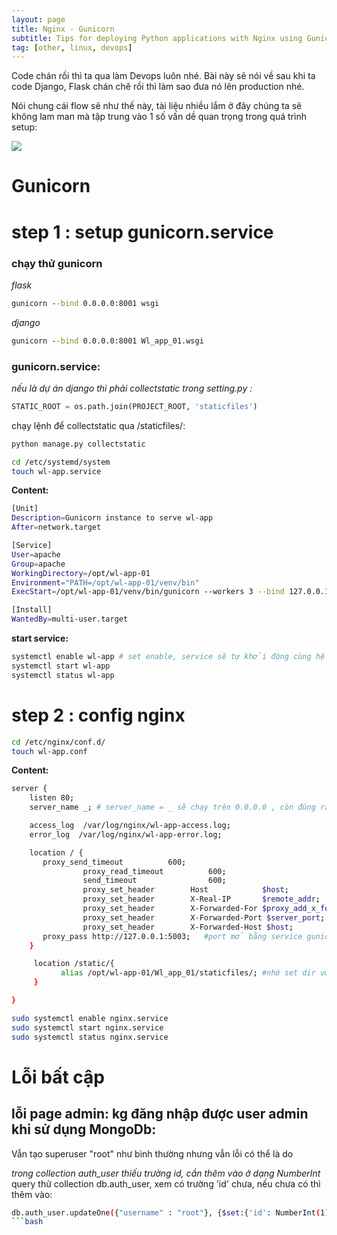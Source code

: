 ```yaml
---
layout: page
title: Nginx - Gunicorn
subtitle: Tips for deploying Python applications with Nginx using Gunicorn
tag: [other, linux, devops]
---
```



Code chán rồi thì ta qua làm Devops luôn nhé. Bài này sẽ nói về sau khi ta code Django, Flask chán chê rồi thì làm sao đưa nó lên production nhé.

Nói chung cái flow sẽ như thế này, tài liệu nhiều lắm ở đây chúng ta sẽ không lam man mà tập trung vào 1 số vấn dề quan trọng trong quá trình setup: 

<img src="https://miro.medium.com/max/3068/1*pNTf9tIEwnU72_dda7-ajg.jpeg"/>

# Gunicorn

# step 1 : setup gunicorn.service

### chạy thử  gunicorn

*flask*
```cmd
gunicorn --bind 0.0.0.0:8001 wsgi
```
*django*
```cmd
gunicorn --bind 0.0.0.0:8001 Wl_app_01.wsgi
```

### gunicorn.service:

*nếu là dự án django thì phải collectstatic*
*trong setting.py :*
```python 
STATIC_ROOT = os.path.join(PROJECT_ROOT, 'staticfiles')
```
chạy lệnh để collectstatic qua /staticfiles/: 
```python 
python manage.py collectstatic
```


```bash 
cd /etc/systemd/system
touch wl-app.service
``` 
**Content:**
```bash
[Unit]
Description=Gunicorn instance to serve wl-app
After=network.target

[Service]
User=apache
Group=apache
WorkingDirectory=/opt/wl-app-01
Environment="PATH=/opt/wl-app-01/venv/bin"
ExecStart=/opt/wl-app-01/venv/bin/gunicorn --workers 3 --bind 127.0.0.1:5003 -m 007 Wl_app_01.wsgi:application

[Install]
WantedBy=multi-user.target
```

**start service:**

```bash
systemctl enable wl-app # set enable, service sẽ tự khởi động cùng hệ thống (mất điện, sập server)
systemctl start wl-app
systemctl status wl-app

``` 

# step 2 : config nginx

```bash 
cd /etc/nginx/conf.d/
touch wl-app.conf
``` 

**Content:**
```bash
server {
    listen 80;
    server_name _; # server_name = _ sẽ chạy trên 0.0.0.0 , còn đúng ra sẽ bỏ domain vào vd: jav.vn.com;

    access_log  /var/log/nginx/wl-app-access.log;
    error_log  /var/log/nginx/wl-app-error.log;

    location / {
       proxy_send_timeout          600;
                proxy_read_timeout          600;
                send_timeout                600;
                proxy_set_header        Host            $host;
                proxy_set_header        X-Real-IP       $remote_addr;
                proxy_set_header        X-Forwarded-For $proxy_add_x_forwarded_for;
                proxy_set_header        X-Forwarded-Port $server_port;
                proxy_set_header        X-Forwarded-Host $host;
       proxy_pass http://127.0.0.1:5003;   #port mở bằng service gunicorn
    }

     location /static/{
           alias /opt/wl-app-01/Wl_app_01/staticfiles/; #nhớ set dir vừa collectstatic
     }

}
``` 

```bash
sudo systemctl enable nginx.service
sudo systemctl start nginx.service
sudo systemctl status nginx.service
```

# Lỗi bất cập
## lỗi page admin: kg đăng nhập được user admin khi sử dụng MongoDb:

Vẫn tạo superuser "root" như bình thường nhưng vẫn lỗi có thể là do

*trong collection auth_user thiếu trường id, cần thêm vào ở dạng NumberInt* 
query thử collection db.auth_user, xem có trường 'id' chưa, nếu chưa có thì thêm vào:

```bash
db.auth_user.updateOne({"username" : "root"}, {$set:{'id': NumberInt(1)}})
```bash


